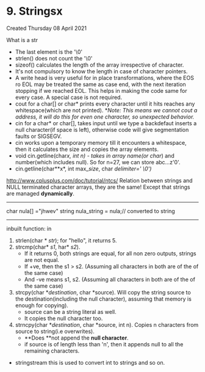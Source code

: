 # 9. Stringsx
Created Thursday 08 April 2021

What is a str

* The last element is the '\0'
* strlen() does not count the '\0'
* sizeof() calculates the length of the array irrespective of character.
* It's not compulsory to know the length in case of character pointers.
* A write head is very useful for in place transformations, where the EOS ro EOL may be treated the same as case end, with the next iteration stopping if we reached EOL. This helps in making the code same for every case. A special case is not required.
* cout for a char[] or char* prints every character until it hits reaches any whitespace(which are not printed). **Note: This means we cannot cout a *address, it will do this for even one character, so unexpected behavior.**
* cin for a char* or char[], takes input until we type a backdefaut inserts a null character(if space is left), otherwise code will give segmentation faults or SIGSEGV.
* cin works upon a temporary memory till it encounters a whitespace, then it calculates the size and copies the array elements.
* void cin.getline(char*x, int n) - takes in array name(or char*) and number(which includes null). So for n=27, we can store abc...z\'0'.
* cin.getline(char**x*, int max_*size*, char *delimiter=' \0')*

<http://www.cplusplus.com/doc/tutorial/ntcs/> Relation between strings and NULL terminated character arrays, they are the same! Except that strings are managed **dynamically**.

*****

char nula[]  ="jhwev"
string nula_string = nula;// converted to string

*****

inbuilt function: in <cstring>

1. strlen(char * *str*); for "hello", it returns 5.
2. strcmp(char* *s1*, har* *s2*). 
	* If it returns 0, both strings are equal, for all non zero outputs, strings are not equal. 
	* If +ve, then the s1 > s2. (Assuming all characters in both are of the of the same case) 
	* And -ve means s1, s2. (Assuming all characters in both are of the of the same case) 
3. strcpy(char **destination*, char *source). Will copy the string source to the destination(including the null character), assuming that memory is enough for copying). 
	* source can be a string literal as well.
	* It copies the null character too.
4. strncpy(char **destination*, char *source, int n). Copies n characters from source to string(i.e overwrites). 
	* **Does **not append the **null character**.
	* if source is of length less than 'n', then it appends null to all the remaining characters.


* stringstream this is used to convert int to strings and so on.


